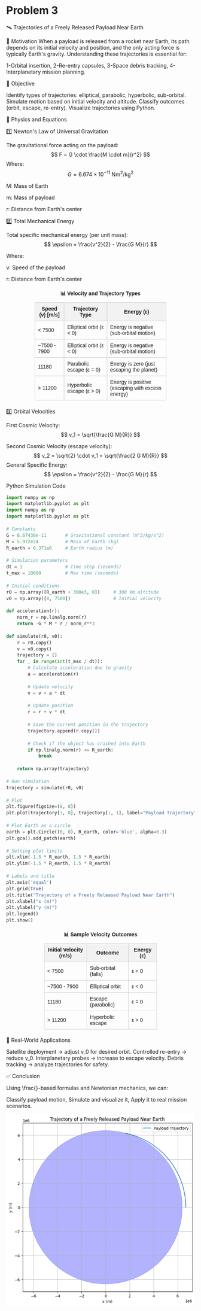 # Problem 3
🛰️ Trajectories of a Freely Released Payload Near Earth


📌 Motivation
When a payload is released from a rocket near Earth, its path depends on its initial velocity and position, and the only acting force is typically Earth's gravity. Understanding these trajectories is essential for:

1-Orbital insertion,
2-Re-entry capsules,
3-Space debris tracking,
4-Interplanetary mission planning.

🎯 Objective

Identify types of trajectories: elliptical, parabolic, hyperbolic, sub-orbital.
Simulate motion based on initial velocity and altitude.
Classify outcomes (orbit, escape, re-entry).
Visualize trajectories using Python.

🧠 Physics and Equations


1️⃣ Newton's Law of Universal Gravitation

The gravitational force acting on the payload:
$$
F = G \cdot \frac{M \cdot m}{r^2}
$$
Where:
$$
G = 6.674 \times 10^{-11} \ \text{Nm}^2/\text{kg}^2
$$

M: Mass of Earth

m: Mass of payload

r: Distance from Earth's center

2️⃣ Total Mechanical Energy

Total specific mechanical energy (per unit mass):
$$
\epsilon = \frac{v^2}{2} - \frac{G M}{r}
$$

Where:

v: Speed of the payload

r: Distance from Earth's center

<table style="border-collapse: collapse; width: 70%; margin: 20px auto; font-family: Arial, sans-serif;">
  <caption style="caption-side: top; font-weight: bold; margin-bottom: 10px;">📊 Velocity and Trajectory Types</caption>
  <thead>
    <tr style="background-color: #f2f2f2;">
      <th style="border: 1px solid #ccc; padding: 8px;">Speed (v) [m/s]</th>
      <th style="border: 1px solid #ccc; padding: 8px;">Trajectory Type</th>
      <th style="border: 1px solid #ccc; padding: 8px;">Energy (ε)</th>
    </tr>
  </thead>
  <tbody>
    <tr>
      <td style="border: 1px solid #ccc; padding: 8px;">&lt; 7500</td>
      <td style="border: 1px solid #ccc; padding: 8px;">Elliptical orbit (ε &lt; 0)</td>
      <td style="border: 1px solid #ccc; padding: 8px;">Energy is negative (sub-orbital motion)</td>
    </tr>
    <tr>
      <td style="border: 1px solid #ccc; padding: 8px;">~7500 - 7900</td>
      <td style="border: 1px solid #ccc; padding: 8px;">Elliptical orbit (ε &lt; 0)</td>
      <td style="border: 1px solid #ccc; padding: 8px;">Energy is negative (sub-orbital motion)</td>
    </tr>
    <tr>
      <td style="border: 1px solid #ccc; padding: 8px;">11180</td>
      <td style="border: 1px solid #ccc; padding: 8px;">Parabolic escape (ε = 0)</td>
      <td style="border: 1px solid #ccc; padding: 8px;">Energy is zero (just escaping the planet)</td>
    </tr>
    <tr>
      <td style="border: 1px solid #ccc; padding: 8px;">&gt; 11200</td>
      <td style="border: 1px solid #ccc; padding: 8px;">Hyperbolic escape (ε &gt; 0)</td>
      <td style="border: 1px solid #ccc; padding: 8px;">Energy is positive (escaping with excess energy)</td>
    </tr>
  </tbody>
</table>

3️⃣ Orbital Velocities

First Cosmic Velocity:
$$
v_1 = \sqrt{\frac{G M}{R}}
$$

Second Cosmic Velocity (escape velocity):
$$
v_2 = \sqrt{2} \cdot v_1 = \sqrt{\frac{2 G M}{R}}
$$
General Specific Energy:
$$
\epsilon = \frac{v^2}{2} - \frac{G M}{r}
$$

 Python Simulation Code

```python
import numpy as np
import matplotlib.pyplot as plt
import numpy as np
import matplotlib.pyplot as plt

# Constants
G = 6.67430e-11       # Gravitational constant (m^3/kg/s^2)
M = 5.972e24          # Mass of Earth (kg)
R_earth = 6.371e6     # Earth radius (m)

# Simulation parameters
dt = 1                # Time step (seconds)
t_max = 10000         # Max time (seconds)

# Initial conditions
r0 = np.array([R_earth + 300e3, 0])     # 300 km altitude
v0 = np.array([0, 7500])                # Initial velocity

def acceleration(r):
    norm_r = np.linalg.norm(r)
    return -G * M * r / norm_r**3

def simulate(r0, v0):
    r = r0.copy()
    v = v0.copy()
    trajectory = []
    for _ in range(int(t_max / dt)):
        # Calculate acceleration due to gravity
        a = acceleration(r)
        
        # Update velocity
        v = v + a * dt
        
        # Update position
        r = r + v * dt
        
        # Save the current position in the trajectory
        trajectory.append(r.copy())
        
        # Check if the object has crashed into Earth
        if np.linalg.norm(r) <= R_earth:
            break
    
    return np.array(trajectory)

# Run simulation
trajectory = simulate(r0, v0)

# Plot
plt.figure(figsize=(8, 8))
plt.plot(trajectory[:, 0], trajectory[:, 1], label="Payload Trajectory")

# Plot Earth as a circle
earth = plt.Circle((0, 0), R_earth, color='blue', alpha=0.3)
plt.gca().add_patch(earth)

# Setting plot limits
plt.xlim(-1.5 * R_earth, 1.5 * R_earth)
plt.ylim(-1.5 * R_earth, 1.5 * R_earth)

# Labels and title
plt.axis('equal')
plt.grid(True)
plt.title("Trajectory of a Freely Released Payload Near Earth")
plt.xlabel("x (m)")
plt.ylabel("y (m)")
plt.legend()
plt.show()
```

<table style="border-collapse: collapse; width: 60%; margin: 20px auto; font-family: Arial, sans-serif;">
  <caption style="caption-side: top; font-weight: bold; margin-bottom: 10px;">📊 Sample Velocity Outcomes</caption>
  <thead>
    <tr style="background-color: #f2f2f2;">
      <th style="border: 1px solid #ccc; padding: 8px;">Initial Velocity (m/s)</th>
      <th style="border: 1px solid #ccc; padding: 8px;">Outcome</th>
      <th style="border: 1px solid #ccc; padding: 8px;">Energy (ε)</th>
    </tr>
  </thead>
  <tbody>
    <tr>
      <td style="border: 1px solid #ccc; padding: 8px;">&lt; 7500</td>
      <td style="border: 1px solid #ccc; padding: 8px;">Sub-orbital (falls)</td>
      <td style="border: 1px solid #ccc; padding: 8px;">ε &lt; 0</td>
    </tr>
    <tr>
      <td style="border: 1px solid #ccc; padding: 8px;">~7500 - 7900</td>
      <td style="border: 1px solid #ccc; padding: 8px;">Elliptical orbit</td>
      <td style="border: 1px solid #ccc; padding: 8px;">ε &lt; 0</td>
    </tr>
    <tr>
      <td style="border: 1px solid #ccc; padding: 8px;">11180</td>
      <td style="border: 1px solid #ccc; padding: 8px;">Escape (parabolic)</td>
      <td style="border: 1px solid #ccc; padding: 8px;">ε = 0</td>
    </tr>
    <tr>
      <td style="border: 1px solid #ccc; padding: 8px;">&gt; 11200</td>
      <td style="border: 1px solid #ccc; padding: 8px;">Hyperbolic escape</td>
      <td style="border: 1px solid #ccc; padding: 8px;">ε &gt; 0</td>
    </tr>
  </tbody>
</table>

🚀 Real-World Applications

Satellite deployment → adjust v_0 for desired orbit.
Controlled re-entry → reduce v_0.
Interplanetary probes → increase to escape velocity.
Debris tracking → analyze trajectories for safety.

✅ Conclusion

Using \frac{}-based formulas and Newtonian mechanics, we can:

Classify payload motion,
Simulate and visualize it,
Apply it to real mission scenarios.

![alt text](image-4.png)








